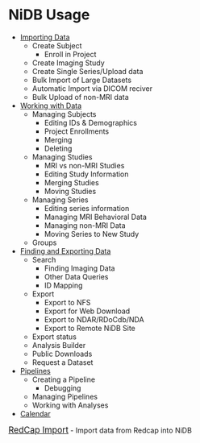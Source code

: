 # NiDB Usage

- <a href="importing-data.html">Importing Data</a>
  - Create Subject
    - Enroll in Project
  - Create Imaging Study
  - Create Single Series/Upload data
  - Bulk Import of Large Datasets
  - Automatic Import via DICOM reciver
  - Bulk Upload of non-MRI data
- <a href="working-with-data.html">Working with Data</a>
  - Managing Subjects
    - Editing IDs & Demographics
    - Project Enrollments
    - Merging
    - Deleting
  - Managing Studies
    - MRI vs non-MRI Studies
    - Editing Study Information
    - Merging Studies
    - Moving Studies
  - Managing Series
    - Editing series information
    - Managing MRI Behavioral Data
    - Managing non-MRI Data
    - Moving Series to New Study
  - Groups
- <a href="finding-data.html">Finding and Exporting Data</a>
  - Search
    - Finding Imaging Data
    - Other Data Queries
    - ID Mapping
  - Export
    - Export to NFS
    - Export for Web Download
    - Export to NDAR/RDoCdb/NDA
    - Export to Remote NiDB Site
  - Export status
  - Analysis Builder
  - Public Downloads
  - Request a Dataset
- <a href="pipelines.html">Pipelines</a>
  - Creating a Pipeline
    - Debugging
  - Managing Pipelines
  - Working with Analyses
- <a href="calendar.html">Calendar</a>

<a href="redcapimport.md" style="font-size: larger;">RedCap Import</a> - Import data from Redcap into NiDB

